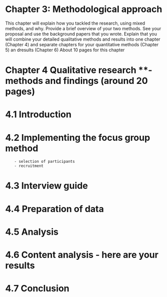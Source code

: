 # Chapter 3:  Methodological approach

This chapter will explain how you tackled the research, using mixed methods, and why. Provide a brief overview of your two methods. See your proposal and use the background papers that you wrote. Explain that you will combine your detailed qualitative methods and results into one chapter (Chapter 4) and separate chapters for your quantitative methods (Chapter 5) an dresults (Chapter 6)     About 10 pages for this chapter
     
# Chapter 4  Qualitative research **- methods and findings (around 20 pages)

# 4.1 Introduction
#  4.2 Implementing the focus group method
        - selection of participants
        - recruitment
# 4.3 Interview guide
# 4.4 Preparation of data
# 4.5 Analysis
# 4.6 Content analysis - here are your results
# 4.7 Conclusion
 
    
    
    
    
    
    
    